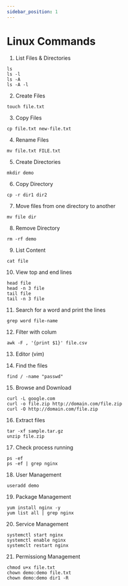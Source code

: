 ```yaml
---
sidebar_position: 1
---
```


# Linux Commands 

1. List Files & Directories 

```shell 
ls 
ls -l 
ls -A 
ls -A -l 
```

2. Create Files 


```shell 
touch file.txt 
```

3. Copy Files 

```shell 
cp file.txt new-file.txt 
```

4. Rename Files 

```shell 
mv file.txt FILE.txt 
```

5. Create Directories

```shell 
mkdir demo 
```

6. Copy Directory 

```shell 
cp -r dir1 dir2 
```

7. Move files from one directory to another

```shell 
mv file dir 
```

8. Remove Directory 

```shell 
rm -rf demo 
```

9. List Content 

```shell 
cat file  
```

10. View top and end lines 

```shell 
head file 
head -n 3 file 
tail file 
tail -n 3 file 
```

11. Search for a word and print the lines 

```shell 
grep word file-name 
```

12. Filter with colum 

```shell 
awk -F , '{print $1}' file.csv 
```

13. Editor (vim)

14. Find the files 

```shell 
find / -name "passwd"
```

15. Browse and Download 

```shell 
curl -L google.com 
curl -o file.zip http://domain.com/file.zip 
curl -O http://domain.com/file.zip 
```

16. Extract files 

```shell 
tar -xf sample.tar.gz 
unzip file.zip 
```

17. Check process running 

```shell 
ps -ef 
ps -ef | grep nginx 
```

18. User Management 

```shell 
useradd demo 
```

19. Package Management 

```shell 
yum install nginx -y 
yum list all | grep nginx 
```

20. Service Management 

```shell 
systemctl start nginx 
systemctl enable nginx 
systemclt restart nginx 
```

21. Permissiong Management 

```shell 
chmod u+x file.txt 
chown demo:demo file.txt 
chown demo:demo dir1 -R 
```

